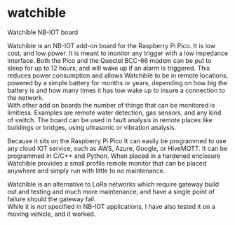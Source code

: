 # watchible
Watchible NB-IOT board

Watchible is an NB-IOT add-on board for the Raspberry Pi Pico. 
It is low cost, and low power. It is meant to monitor any trigger with a low impedance interface. 
Both the Pico and the Quectel BCC-66 modem can be put to sleep for up to 12 hours, and will wake up if an alarm is triggered. 
This reduces power consumption and allows Watchible to be in remote locations, powered by a simple battery for months or 
years, depending on how big the battery is and how many times it has tow wake up to insure a connection to the network.  
With other add on boards the number of things that can be monitored is limitless. Examples are remote water detection, 
gas sensors, and any kind of switch.  The board can be used in fault analysis in remote places like buildings or bridges, 
using ultrasonic or vibration analysis.

Because it sits on the Raspberry Pi Pico It can easily be programmed to use any cloud IOT service, such as AWS, Azure, 
Google, or HiveMQTT. It can be programmed in C/C++ and Python. When placed in a hardened enclosure Watchible provides a 
small profile remote monitor that can be placed anywhere and simply run with little to no maintenance.

Watchible is an alternative to LoRa networks which require gateway build out and testing and much more maintenance, 
and have a single point of failure should the gateway fail.  
While it is not specified in NB-IOT applications, I have also tested it on a moving vehicle, and it worked. 


